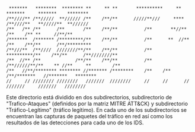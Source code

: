 ``````


 *******   ********  ******** **     ** **       **********     **     *******     *******    ********      
/**////** /**/////  **////// /**    /**/**      /////**///     ****   /**////**   **/////**  **//////       
/**   /** /**      /**       /**    /**/**          /**       **//**  /**    /** **     //**/**             
/*******  /******* /*********/**    /**/**          /**      **  //** /**    /**/**      /**/*********      
/**///**  /**////  ////////**/**    /**/**          /**     **********/**    /**/**      /**////////**      
/**  //** /**             /**/**    /**/**          /**    /**//////**/**    ** //**     **        /**      
/**   //**/******** ******** //******* /********    /**    /**     /**/*******   //*******   ********       
//     // //////// ////////   ///////  ////////     //     //      // ///////     ///////   ////////
``````



Este directorio está dividido en dos subdirectorios, subdirectorio de "Trafico-Ataques" (definidos por la matriz MITRE ATT&CK) y subdirectorio "Tráfico-Legítimo" (tráfico legítimo).
En cada uno de los subdirectorios se encuentran las capturas de paquetes del tráfico en red así como los resultados de las detecciones para cada uno de los IDS.

